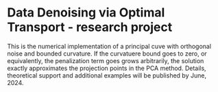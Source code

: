 # Data Denoising via Optimal Transport - research project

This is the numerical implementation of a principal cuve with orthogonal noise and bounded curvature. If the curvatuere bound goes to zero, or equivalently, the penalization term goes grows arbitrarily, the solution exactly approximates the projection points in the PCA method. Details, theoretical support and additional examples will be published by June, 2024.
